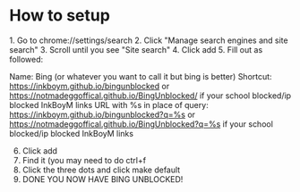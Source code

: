 <h1 style="text-align: left;">How to setup</h1>
1. Go to chrome://settings/search
2. Click "Manage search engines and site search"
3. Scroll until you see "Site search"
4. Click add
5. Fill out as followed:

Name: Bing (or whatever you want to call it but bing is better)
Shortcut: https://inkboym.github.io/bingunblocked or https://notmadeggoffical.github.io/BingUnblocked/ if your school blocked/ip blocked InkBoyM links
URL with %s in place of query: https://inkboym.github.io/bingunblocked?q=%s or https://notmadeggoffical.github.io/BingUnblocked?q=%s if your school blocked/ip blocked InkBoyM links


6. Click add
7. Find it (you may need to do ctrl+f
8. Click the three dots and click make default
9. DONE YOU NOW HAVE BING UNBLOCKED!
